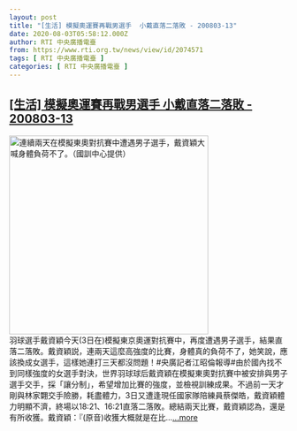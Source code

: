 ```yaml
---
layout: post
title: "[生活] 模擬奧運賽再戰男選手  小戴直落二落敗 - 200803-13"
date: 2020-08-03T05:58:12.000Z
author: RTI 中央廣播電臺
from: https://www.rti.org.tw/news/view/id/2074571
tags: [ RTI 中央廣播電臺 ]
categories: [ RTI 中央廣播電臺 ]
---
```

<!--1596434292000-->
[[生活] 模擬奧運賽再戰男選手  小戴直落二落敗 - 200803-13](https://www.rti.org.tw/news/view/id/2074571)
------

<div>
<img src="https://static.rti.org.tw/assets/thumbnails/2020/08/03/40c08a5be3152d1f7a8aa6ac336ef07a.jpg" width="360" alt="連續兩天在模擬東奧對抗賽中遭遇男子選手，戴資穎大喊身體負荷不了。（國訓中心提供）" title="連續兩天在模擬東奧對抗賽中遭遇男子選手，戴資穎大喊身體負荷不了。（國訓中心提供）"><br>羽球選手戴資穎今天(3日在)模擬東京奧運對抗賽中，再度遭遇男子選手，結果直落二落敗。戴資穎説，連兩天這麼高強度的比賽，身體真的負荷不了，她笑說，應該換成女選手，這樣她連打三天都沒問題！#央廣記者江昭倫報導#由於國內找不到同樣強度的女選手對決，世界羽球球后戴資穎在模擬東奧對抗賽中被安排與男子選手交手，採「讓分制」，希望增加比賽的強度，並檢視訓練成果。不過前一天才剛與林家翾交手險勝，耗盡體力，3日又遭逢現任國家隊陪練員蔡傑皓，戴資穎體力明顯不濟，終場以18:21、16:21直落二落敗。總結兩天比賽，戴資穎認為，還是有所收獲。戴資穎：『(原音)收獲大概就是在比...<a target="_blank" href="https://www.rti.org.tw/news/view/id/2074571">...more</a>
</div>

